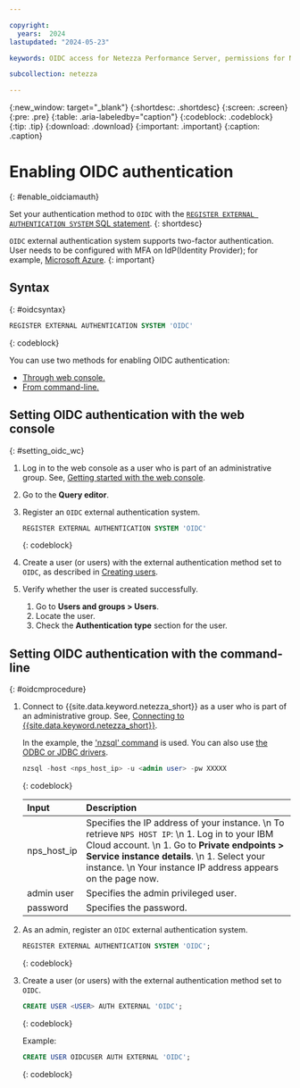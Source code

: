 ```yaml
---

copyright:
  years:  2024
lastupdated: "2024-05-23"

keywords: OIDC access for Netezza Performance Server, permissions for Netezza Performance Server, identity and access management for Netezza Performance Server, roles for Netezza Performance Server, actions for Netezza Performance Server, assigning access for Netezza Performance Server

subcollection: netezza

---
```


{:new_window: target="_blank"}
{:shortdesc: .shortdesc}
{:screen: .screen}
{:pre: .pre}
{:table: .aria-labeledby="caption"}
{:codeblock: .codeblock}
{:tip: .tip}
{:download: .download}
{:important: .important}
{:caption: .caption}

# Enabling OIDC authentication
{: #enable_oidciamauth}

Set your authentication method to `OIDC` with the [`REGISTER EXTERNAL AUTHENTICATION SYSTEM` SQL statement](https://www.ibm.com/docs/en/netezza?topic=reference-register-external-authentication-system).
{: shortdesc}

`OIDC` external authentication system supports two-factor authentication. User needs to be configured with MFA on IdP(Identity Provider); for example, [Microsoft Azure](https://learn.microsoft.com/en-us/azure/app-service/configure-authentication-provider-openid-connect).
{: important}

## Syntax
{: #oidcsyntax}

```sql
REGISTER EXTERNAL AUTHENTICATION SYSTEM 'OIDC'
```
{: codeblock}

You can use two methods for enabling OIDC authentication:
- [Through web console.](/docs/netezza?topic=netezza-enable_oidciamauth#setting_oidc_wc)
- [From command-line.](/docs/netezza?topic=netezza-enable_oidciamauth#oidcmprocedure)


## Setting OIDC authentication with the web console
{: #setting_oidc_wc}

1. Log in to the web console as a user who is part of an administrative group. See, [Getting started with the web console](/docs/netezza?topic=netezza-getstarted-console).
1. Go to the **Query editor**.
1. Register an `OIDC` external authentication system.

    ```sql
    REGISTER EXTERNAL AUTHENTICATION SYSTEM 'OIDC'
    ```
    {: codeblock}

1. Create a user (or users) with the external authentication method set to `OIDC`, as described in [Creating users](/docs/netezza?topic=netezza-users-groups#create-users).
1. Verify whether the user is created successfully.

   1. Go to **Users and groups > Users**.
   1. Locate the user.
   1. Check the **Authentication type** section for the user.

## Setting OIDC authentication with the command-line
{: #oidcmprocedure}

1. Connect to {{site.data.keyword.netezza_short}} as a user who is part of an administrative group. See, [Connecting to {{site.data.keyword.netezza_short}}](/docs/netezza?topic=netezza-connecting-overview).

   In the example, the ['nzsql' command](https://www.ibm.com/docs/en/netezza?topic=anpssbun-log-2) is used. You can also use [the ODBC or JDBC drivers](https://www.ibm.com/docs/en/netezza?topic=dls-overview-odbc-jdbc-ole-db-net-go-driver-3).

    ```sql
    nzsql -host <nps_host_ip> -u <admin user> -pw XXXXX
    ```
    {: codeblock}

   | Input          | Description |
   | :-----------   | :---------- |
   | nps_host_ip    | Specifies the IP address of your instance.  \n To retrieve `NPS HOST IP`:  \n 1. Log in to your IBM Cloud account. \n 1. Go to **Private endpoints > Service instance details**. \n 1. Select your instance.  \n Your instance IP address appears on the page now.|
   | admin user     | Specifies the admin privileged user. |
   | password       | Specifies the password. |

1. As an admin, register an `OIDC` external authentication system.

    ```sql
    REGISTER EXTERNAL AUTHENTICATION SYSTEM 'OIDC';
    ```
    {: codeblock}

1. Create a user (or users) with the external authentication method set to `OIDC`.

    ```sql
    CREATE USER <USER> AUTH EXTERNAL 'OIDC';
    ```
    {: codeblock}

    Example:

    ```sql
    CREATE USER OIDCUSER AUTH EXTERNAL 'OIDC';
    ```
    {: codeblock}

